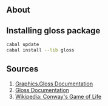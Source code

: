 ## About



## Installing gloss package
```bash
cabal update
cabal install --lib gloss
```

## Sources
1. [Graphics.Gloss Documentation](https://hackage.haskell.org/package/gloss-1.13.2.2/docs/Graphics-Gloss.html)
2. [Gloss Documentation](https://hackage.haskell.org/package/gloss)
3. [Wikipedia: Conway's Game of Life](https://en.wikipedia.org/wiki/Conway%27s_Game_of_Life)
